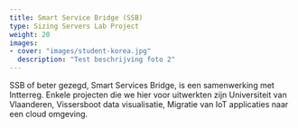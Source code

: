 ```yaml
---
title: Smart Service Bridge (SSB)
type: Sizing Servers Lab Project
weight: 20
images:
- cover: "images/student-korea.jpg"
  description: "Test beschrijving foto 2"
---
```


SSB of beter gezegd, Smart Services Bridge, is een samenwerking met Intterreg. Enkele projecten die we hier voor uitwerkten zijn Universiteit van Vlaanderen, Vissersboot data visualisatie, Migratie van IoT applicaties naar een cloud omgeving.